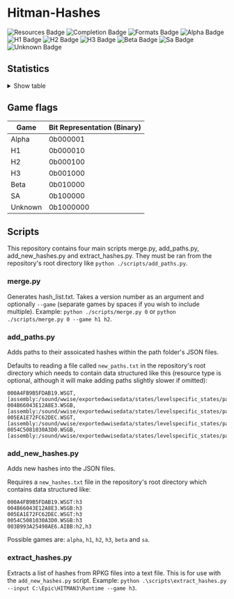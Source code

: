 # Hitman-Hashes
<!-- BADGES_START -->
![Resources Badge](https://img.shields.io/badge/Total%20Resources-1,572,173-blue.svg)
![Completion Badge](https://img.shields.io/badge/Total%20Completion-79.95%25-yellow.svg)
![Formats Badge](https://img.shields.io/badge/Formats%20completed-18/69-blue.svg)
![Alpha Badge](https://img.shields.io/badge/Alpha%20Completion-100.00%25-green.svg)
![H1 Badge](https://img.shields.io/badge/H1%20Completion-82.40%25-yellow.svg)
![H2 Badge](https://img.shields.io/badge/H2%20Completion-83.35%25-yellow.svg)
![H3 Badge](https://img.shields.io/badge/H3%20Completion-81.46%25-yellow.svg)
![Beta Badge](https://img.shields.io/badge/Beta%20Completion-50.21%25-red.svg)
![Sa Badge](https://img.shields.io/badge/Sa%20Completion-91.57%25-green.svg)
![Unknown Badge](https://img.shields.io/badge/Unknown%20Completion-71.76%25-yellow.svg)
<!-- BADGES_END -->
## Statistics
<details>
<summary>Show table</summary>

<!-- STATISTICS_TABLE_START -->
|File Type|Total Resources|Correct Paths|Correct Percentage|Hints|Hint Percentage|
|---------|---------------|-------------|------------------|-----|---------------|
|AIBB     |1              |1            |100.00%           |0    |0.00%          |
|AIBX     |1              |1            |100.00%           |0    |0.00%          |
|AIBZ     |5              |5            |100.00%           |0    |0.00%          |
|AIRG     |52             |52           |100.00%           |0    |0.00%          |
|ALOC     |26362          |16642        |63.13%            |0    |0.00%          |
|ASEB     |5854           |3361         |57.41%            |0    |0.00%          |
|ASET     |13545          |7873         |58.12%            |0    |0.00%          |
|ASVA     |278            |267          |96.04%            |9    |3.24%          |
|ATMD     |17064          |6458         |37.85%            |0    |0.00%          |
|BMSK     |59             |38           |64.41%            |0    |0.00%          |
|BORG     |7159           |2759         |38.54%            |0    |0.00%          |
|BOXC     |41             |41           |100.00%           |0    |0.00%          |
|CBLU     |2649           |2649         |100.00%           |0    |0.00%          |
|CLNG     |4              |0            |0.00%             |0    |0.00%          |
|CPPT     |2649           |2649         |100.00%           |0    |0.00%          |
|CRMD     |56             |50           |89.29%            |1    |1.79%          |
|DITL     |4              |0            |0.00%             |0    |0.00%          |
|DLGE     |49784          |46769        |93.94%            |2371 |4.76%          |
|DSWB     |5              |0            |0.00%             |5    |100.00%        |
|ECPB     |2861           |1329         |46.45%            |0    |0.00%          |
|ECPT     |2861           |1329         |46.45%            |0    |0.00%          |
|ENUM     |2              |1            |50.00%            |1    |50.00%         |
|ERES     |273            |267          |97.80%            |3    |1.10%          |
|FXAC     |4              |4            |100.00%           |0    |0.00%          |
|FXAS     |355074         |350464       |98.70%            |0    |0.00%          |
|GFXF     |41             |41           |100.00%           |0    |0.00%          |
|GFXI     |12255          |9655         |78.78%            |1252 |10.22%         |
|GFXV     |321            |119          |37.07%            |196  |61.06%         |
|GIDX     |1              |1            |100.00%           |0    |0.00%          |
|HIKC     |2              |2            |100.00%           |0    |0.00%          |
|JSON     |3189           |1926         |60.40%            |1003 |31.45%         |
|LINE     |32259          |25995        |80.58%            |1932 |5.99%          |
|LOCM     |16             |16           |100.00%           |0    |0.00%          |
|LOCR     |10307          |6545         |63.50%            |504  |4.89%          |
|MATB     |5523           |4916         |89.01%            |576  |10.43%         |
|MATE     |1106           |834          |75.41%            |0    |0.00%          |
|MATI     |18770          |17557        |93.54%            |1117 |5.95%          |
|MATT     |5522           |4916         |89.03%            |575  |10.41%         |
|MJBA     |19747          |7363         |37.29%            |0    |0.00%          |
|MRTN     |2271           |1074         |47.29%            |0    |0.00%          |
|MRTR     |854            |85           |9.95%             |0    |0.00%          |
|NAVP     |80             |78           |97.50%            |1    |1.25%          |
|ORES     |9              |7            |77.78%            |0    |0.00%          |
|PREL     |144            |144          |100.00%           |0    |0.00%          |
|PRIM     |43539          |22135        |50.84%            |228  |0.52%          |
|REPO     |2              |2            |100.00%           |0    |0.00%          |
|RTLV     |145            |0            |0.00%             |137  |94.48%         |
|SCDA     |928            |818          |88.15%            |0    |0.00%          |
|SDEF     |503            |503          |100.00%           |0    |0.00%          |
|TBLU     |56544          |41292        |73.03%            |15004|26.54%         |
|TELI     |65278          |34674        |53.12%            |0    |0.00%          |
|TEMP     |86224          |60440        |70.10%            |25328|29.37%         |
|TEXD     |43636          |33030        |75.69%            |9098 |20.85%         |
|TEXT     |44425          |33382        |75.14%            |9776 |22.01%         |
|UICB     |394            |393          |99.75%            |0    |0.00%          |
|UICT     |394            |393          |99.75%            |0    |0.00%          |
|VIDB     |99             |99           |100.00%           |0    |0.00%          |
|VTXD     |11307          |8695         |76.90%            |0    |0.00%          |
|WBNK     |845            |819          |96.92%            |0    |0.00%          |
|WMDA     |9              |9            |100.00%           |0    |0.00%          |
|WSGB     |144            |133          |92.36%            |11   |7.64%          |
|WSGT     |144            |133          |92.36%            |11   |7.64%          |
|WSWB     |61             |47           |77.05%            |14   |22.95%         |
|WSWT     |66             |47           |71.21%            |19   |28.79%         |
|WWEM     |385657         |271539       |70.41%            |85030|22.05%         |
|WWES     |187149         |187149       |100.00%           |0    |0.00%          |
|WWEV     |27400          |19830        |72.37%            |6247 |22.80%         |
|WWFX     |18212          |17077        |93.77%            |0    |0.00%          |
|YSHP     |4              |3            |75.00%            |1    |25.00%         |
<!-- STATISTICS_TABLE_END -->
</details>

## Game flags
| Game    | Bit Representation (Binary) |
| ------- | --------------------------- |
| Alpha   | 0b000001                    |
| H1      | 0b000010                    |
| H2      | 0b000100                    |
| H3      | 0b001000                    |
| Beta    | 0b010000                    |
| SA      | 0b100000                    |
| Unknown | 0b1000000                   |

## Scripts
This repository contains four main scripts merge.py, add_paths.py, add_new_hashes.py and extract_hashes.py. They must be ran from the repository's root directory like `python ./scripts/add_paths.py`.

### merge.py
Generates hash_list.txt. Takes a version number as an argument and optionally `--game` (separate games by spaces if you wish to include multiple). Example: `python ./scripts/merge.py 0` or `python ./scripts/merge.py 0 --game h1 h2`.

### add_paths.py
Adds paths to their assoicated hashes within the path folder's JSON files.

Defaults to reading a file called `new_paths.txt` in the repository's root directory which needs to contain data structured like this (resource type is optional, although it will make adding paths slightly slower if omitted):

```
000A4FB9B5FDAB19.WSGT,[assembly:/sound/wwise/exportedwwisedata/states/levelspecific_states/paris/fashionshowmusic_level_state.wwisestategroup].pc_entitytype
004B66043E12A8E3.WSGB,[assembly:/sound/wwise/exportedwwisedata/states/levelspecific_states/paris/fashionshowmusic_level_state.wwisestategroup].pc_entityblueprint
005EA1E72FC62DEC.WSGT,[assembly:/sound/wwise/exportedwwisedata/states/levelspecific_states/paris/paris_rain_puddle_state.wwisestategroup].pc_entitytype
0054C5081030A3D0.WSGB,[assembly:/sound/wwise/exportedwwisedata/states/levelspecific_states/paris/paris_rain_puddle_state.wwisestategroup].pc_entityblueprint
```

### add_new_hashes.py
Adds new hashes into the JSON files.

Requires a `new_hashes.txt` file in the repository's root directory which contains data structured like:

```
000A4FB9B5FDAB19.WSGT:h3
004B66043E12A8E3.WSGB:h3
005EA1E72FC62DEC.WSGT:h3
0054C5081030A3D0.WSGB:h3
003B993A25498AE6.AIBB:h2,h3
```

Possible games are: `alpha`, `h1`, `h2`, `h3`, `beta` and `sa`.

### extract_hashes.py
Extracts a list of hashes from RPKG files into a text file. This is for use with the `add_new_hashes.py` script. Example: `python .\scripts\extract_hashes.py --input C:\Epic\HITMAN3\Runtime --game h3`.